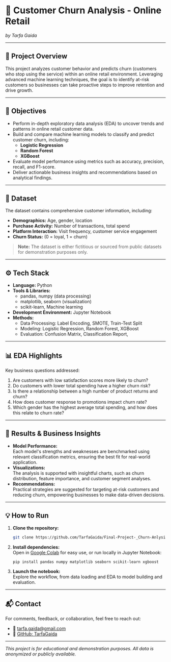 # 🛒 Customer Churn Analysis - Online Retail
*by Tarfa Gaida*

---

## 📌 Project Overview

This project analyzes customer behavior and predicts churn (customers who stop using the service) within an online retail environment. Leveraging advanced machine learning techniques, the goal is to identify at-risk customers so businesses can take proactive steps to improve retention and drive growth.

---

## 🎯 Objectives

- Perform in-depth exploratory data analysis (EDA) to uncover trends and patterns in online retail customer data.
- Build and compare machine learning models to classify and predict customer churn, including:
  - **Logistic Regression**
  - **Random Forest**
  - **XGBoost**
- Evaluate model performance using metrics such as accuracy, precision, recall, and F1-score.
- Deliver actionable business insights and recommendations based on analytical findings.

---

## 🧩 Dataset

The dataset contains comprehensive customer information, including:

- **Demographics:** Age, gender, location
- **Purchase Activity:** Number of transactions, total spend
- **Platform Interaction:** Visit frequency, customer service engagement
- **Churn Status:** (0 = loyal, 1 = churn)

> **Note:** The dataset is either fictitious or sourced from public datasets for demonstration purposes only.

---

## ⚙️ Tech Stack

- **Language:** Python
- **Tools & Libraries:**  
  - pandas, numpy (data processing)  
  - matplotlib, seaborn (visualization)  
  - scikit-learn, Machine learning
- **Development Environment:** Jupyter Notebook
- **Methods:**  
  - Data Processing: Label Encoding, SMOTE, Train-Test Split  
  - Modeling: Logistic Regression, Random Forest, XGBoost  
  - Evaluation: Confusion Matrix, Classification Report,

---

## 📊 EDA Highlights

Key business questions addressed:

1. Are customers with low satisfaction scores more likely to churn?
2. Do customers with lower total spending have a higher churn risk?
3. Is there a relationship between a high number of product returns and churn?
4. How does customer response to promotions impact churn rate?
5. Which gender has the highest average total spending, and how does this relate to churn rate?

---

## 🚀 Results & Business Insights

- **Model Performance:**  
  Each model's strengths and weaknesses are benchmarked using relevant classification metrics, ensuring the best fit for real-world application.
- **Visualizations:**  
  The analysis is supported with insightful charts, such as churn distribution, feature importance, and customer segment analyses.
- **Recommendations:**  
  Practical strategies are suggested for targeting at-risk customers and reducing churn, empowering businesses to make data-driven decisions.

---

## 💡 How to Run

1. **Clone the repository:**
   ```bash
   git clone https://github.com/TarfaGaida/Final-Project-_Churn-Anlysis.git
   ```

2. **Install dependencies:**  
   Open in [Google Colab](https://colab.research.google.com/) for easy use, or run locally in Jupyter Notebook:
   ```bash
   pip install pandas numpy matplotlib seaborn scikit-learn xgboost
   ```

3. **Launch the notebook:**  
   Explore the workflow, from data loading and EDA to model building and evaluation.

---

## 📬 Contact

For comments, feedback, or collaboration, feel free to reach out:
- 📧 [tarfa.gaida@gmail.com](mailto:tarfa.gaida@gmail.com)
- 💼 [GitHub: TarfaGaida](https://github.com/TarfaGaida)

---

*This project is for educational and demonstration purposes. All data is anonymized or publicly available.*
